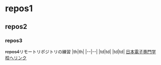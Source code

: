 # repos1
## repos2
### repos3
~~repos4~~リモートリポジトリの練習
|th|th|
|--|--|
|td|td|
|td|td|
[日本電子専門学校へリンク](https://www.jec.ac.jp)
